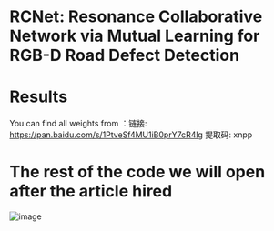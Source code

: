 # RCNet: Resonance Collaborative Network via Mutual Learning for RGB-D Road Defect Detection


# Results
You can find all weights from ：链接: https://pan.baidu.com/s/1PtveSf4MU1iB0prY7cR4lg 提取码: xnpp
# The rest of the code we will open after the article hired
![image](https://github.com/user-attachments/assets/4b6a446e-5960-4c69-85cc-33db1b6123ce)
